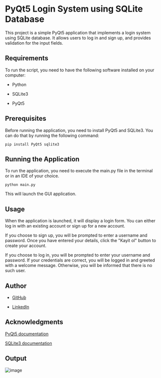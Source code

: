 # PyQt5 Login System using SQLite Database
This project is a simple PyQt5 application that implements a login system using SQLite database. It allows users to log in and sign up, and provides validation for the input fields.

## Requirements

To run the script, you need to have the following software installed on your computer:

- Python 

- SQLite3

- PyQt5

## Prerequisites
Before running the application, you need to install PyQt5 and SQLite3. You can do that by running the following command:
```
pip install PyQt5 sqlite3
```
## Running the Application
To run the application, you need to execute the main.py file in the terminal or in an IDE of your choice.

```
python main.py
```
This will launch the GUI application.

## Usage
When the application is launched, it will display a login form. You can either log in with an existing account or sign up for a new account.

If you choose to sign up, you will be prompted to enter a username and password. Once you have entered your details, click the "Kayit ol" button to create your account.

If you choose to log in, you will be prompted to enter your username and password. If your credentials are correct, you will be logged in and greeted with a welcome message. Otherwise, you will be informed that there is no such user.

## Author

- [GitHub](https://github.com/omerahat)

- [LinkedIn](https://www.linkedin.com/in/omerahat/)

## Acknowledgments

[PyQt5 documentation](https://doc.qt.io/qtforpython/)

[SQLite3 documentation](https://www.sqlite.org/docs.html)

## Output
![image](https://user-images.githubusercontent.com/52050768/226348887-78ec5c28-2251-4daa-8df3-7f52dd147d83.png)
